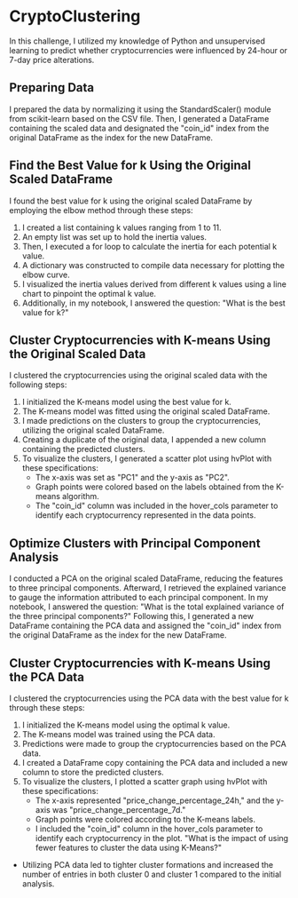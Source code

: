 # CryptoClustering


In this challenge, I utilized my knowledge of Python and unsupervised learning to predict whether cryptocurrencies were influenced by 24-hour or 7-day price alterations.

## Preparing Data
I prepared the data by normalizing it using the StandardScaler() module from scikit-learn based on the CSV file.
Then, I generated a DataFrame containing the scaled data and designated the "coin_id" index from the original DataFrame as the index for the new DataFrame.

## Find the Best Value for k Using the Original Scaled DataFrame
I found the best value for k using the original scaled DataFrame by employing the elbow method through these steps:
1. I created a list containing k values ranging from 1 to 11.
2. An empty list was set up to hold the inertia values.
3. Then, I executed a for loop to calculate the inertia for each potential k value.
4. A dictionary was constructed to compile data necessary for plotting the elbow curve.
5. I visualized the inertia values derived from different k values using a line chart to pinpoint the optimal k value.
6. Additionally, in my notebook, I answered the question: "What is the best value for k?"

## Cluster Cryptocurrencies with K-means Using the Original Scaled Data
I clustered the cryptocurrencies using the original scaled data with the following steps:
1. I initialized the K-means model using the best value for k.
2. The K-means model was fitted using the original scaled DataFrame.
3. I made predictions on the clusters to group the cryptocurrencies, utilizing the original scaled DataFrame.
4. Creating a duplicate of the original data, I appended a new column containing the predicted clusters.
5. To visualize the clusters, I generated a scatter plot using hvPlot with these specifications:
   - The x-axis was set as "PC1" and the y-axis as "PC2".
   - Graph points were colored based on the labels obtained from the K-means algorithm.
   - The "coin_id" column was included in the hover_cols parameter to identify each cryptocurrency represented in the data points.

## Optimize Clusters with Principal Component Analysis
I conducted a PCA on the original scaled DataFrame, reducing the features to three principal components.
Afterward, I retrieved the explained variance to gauge the information attributed to each principal component. In my notebook, I answered the question: "What is the total explained variance of the three principal components?"
Following this, I generated a new DataFrame containing the PCA data and assigned the "coin_id" index from the original DataFrame as the index for the new DataFrame.

## Cluster Cryptocurrencies with K-means Using the PCA Data
I clustered the cryptocurrencies using the PCA data with the best value for k through these steps:
1. I initialized the K-means model using the optimal k value.
2. The K-means model was trained using the PCA data.
3. Predictions were made to group the cryptocurrencies based on the PCA data.
4. I created a DataFrame copy containing the PCA data and included a new column to store the predicted clusters.
5. To visualize the clusters, I plotted a scatter graph using hvPlot with these specifications:
   - The x-axis represented "price_change_percentage_24h," and the y-axis was "price_change_percentage_7d."
   - Graph points were colored according to the K-means labels.
   - I included the "coin_id" column in the hover_cols parameter to identify each cryptocurrency in the plot.
"What is the impact of using fewer features to cluster the data using K-Means?"
- Utilizing PCA data led to tighter cluster formations and increased the number of entries in both cluster 0 and cluster 1 compared to the initial analysis.
